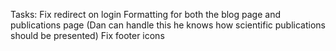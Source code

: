 Tasks:
Fix redirect on login
Formatting for both the blog page and publications page (Dan can handle this he knows how scientific publications should be presented)
Fix footer icons